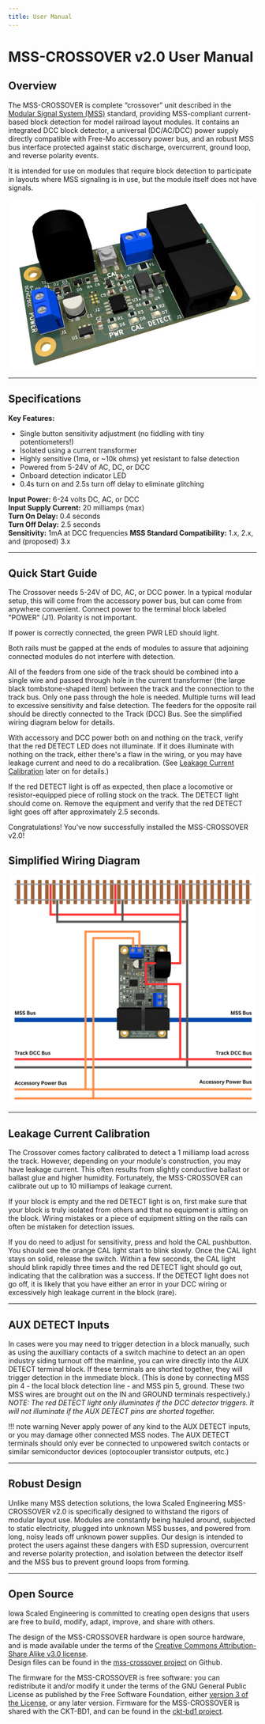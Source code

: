 ```yaml
---
title: User Manual
---
```

# MSS-CROSSOVER v2.0 User Manual

## Overview

The MSS-CROSSOVER is complete “crossover” unit described in the [Modular Signal System (MSS)](https://modularsignalsystem.info/) standard, providing MSS-compliant current-based block detection for model railroad layout modules.  It contains an integrated
DCC block detector, a universal (DC/AC/DCC) power supply directly compatible with Free-Mo accessory power bus, and an 
robust MSS bus interface protected against static discharge, overcurrent, ground loop, and reverse polarity events.

It is intended for use on modules that require block detection to participate in layouts where MSS signaling is in use, but 
the module itself does not have signals.

![](img/mss-crossover.jpg)

---

## Specifications

**Key Features:**

* Single button sensitivity adjustment (no fiddling with tiny potentiometers!)
* Isolated using a current transformer
* Highly sensitive (1ma, or ~10k ohms) yet resistant to false detection
* Powered from 5-24V of AC, DC, or DCC
* Onboard detection indicator LED
* 0.4s turn on and 2.5s turn off delay to eliminate glitching

**Input Power:**  6-24 volts DC, AC, or DCC  
**Input Supply Current:**  20 milliamps (max)  
**Turn On Delay:**  0.4 seconds  
**Turn Off Delay:**  2.5 seconds  
**Sensitivity:**  1mA at DCC frequencies
**MSS Standard Compatibility:** 1.x, 2.x, and (proposed) 3.x

---

## Quick Start Guide

The Crossover needs 5-24V of DC, AC, or DCC power.  In a typical modular setup, this will come from the 
accessory power bus, but can come from anywhere convenient.  Connect power to the terminal block labeled "POWER" (J1). 
Polarity is not important.

If power is correctly connected, the green PWR LED should light.

Both rails must be gapped at the ends of modules to assure that adjoining connected modules do not interfere with detection.

All of the feeders from one side of the track should be combined into a single wire and passed through hole in the current transformer (the large black tombstone-shaped item) between the track and the connection to the track bus.  Only one pass through the hole is needed.  Multiple turns will lead to excessive sensitivity and false detection.  The feeders for the opposite rail should be directly connected to the Track (DCC) Bus.  See the simplified wiring diagram below for details.

With accessory and DCC power both on and nothing on the track, verify that the red DETECT LED does not illuminate.  If it does illuminate with nothing
on the track, either there's a flaw in the wiring, or you may have leakage current and need to do a recalibration.  (See [Leakage Current Calibration](#leakage-current-calibration) later on for details.)

If the red DETECT light is off as expected, then place a locomotive or resistor-equipped piece of rolling stock on the track.  The DETECT light should come on.  Remove the equipment and verify that the red DETECT light goes off after approximately 2.5 seconds.  

Congratulations!  You've now successfully installed the MSS-CROSSOVER v2.0!

## Simplified Wiring Diagram

![Simplified Wiring Diagram for MSS-CROSSOVER](img/mss-crossover-wiring-diagram.png)

---

## Leakage Current Calibration

The Crossover comes factory calibrated to detect a 1 milliamp load across the track.  However, depending on your module's construction, you may have leakage current.  This often results from slightly conductive ballast or ballast glue and higher humidity.  Fortunately, the MSS-CROSSOVER can calibrate out up to 10 milliamps of leakage current.  

If your block is empty and the red DETECT light is on, first make sure that your block is truly isolated from others and that no equipment is sitting on the block. Wiring mistakes or a piece of equipment sitting on the rails can often be mistaken for detection issues.

If you do need to adjust for sensitivity, press and hold the CAL pushbutton. You should see the orange CAL light start to blink slowly. Once the CAL light stays on solid, release the switch. Within a few seconds, the CAL light should blink rapidly three times and the red DETECT light should go out, indicating that the calibration was a success. If the DETECT light does not go off, it is likely that you have either an error in your DCC wiring or excessively high leakage current in the block (rare).

---

## AUX DETECT Inputs

In cases were you may need to trigger detection in a block manually, such as using the auxilliary contacts of a switch machine to detect an an open industry siding turnout off the mainline, you can wire directly into the AUX DETECT terminal block.  If these terminals are shorted together, they will trigger detection in the immediate block.  (This is done by connecting MSS pin 4 - the local block detection line - and MSS pin 5, ground.  These two MSS wires are brought out on the IN and GROUND terminals respectively.)   *NOTE:  The red DETECT light only illuminates if the DCC detector triggers.  It will not illuminate if the AUX DETECT pins are shorted together.*

!!! note warning
    Never apply power of any kind to the AUX DETECT inputs, or you may damage other connected MSS nodes.  The AUX DETECT terminals should only ever be connected to
    unpowered switch contacts or similar semiconductor devices (optocoupler transistor outputs, etc.)

---

## Robust Design

Unlike many MSS detection solutions, the Iowa Scaled Engineering MSS-CROSSOVER v2.0 is specifically designed to withstand the rigors of modular layout use.  Modules are constantly being hauled around, subjected to static electricity, plugged into unknown MSS busses, and powered from long, noisy leads off unknown power supplies.  Our design is intended to protect the users against these dangers with ESD supression, overcurrent and reverse polarity protection, and isolation between the detector itself and the MSS bus to prevent ground loops from forming.

---

## Open Source 

Iowa Scaled Engineering is committed to creating open designs that users are free to build, modify,
adapt, improve, and share with others.  

The design of the MSS-CROSSOVER hardware is open source hardware, and is made available under the
terms of the [Creative Commons Attribution-Share Alike v3.0 license](http://creativecommons.org/licenses/by-sa/3.0/).  
Design files can be found in the [mss-crossover project](https://github.com/IowaScaledEngineering/mss-crossover) on 
Github.

The firmware for the MSS-CROSSOVER is free software: you can redistribute it and/or modify it under the 
terms of the GNU General Public License as published by the Free Software Foundation, either [version 3 of the 
License](https://www.gnu.org/licenses/gpl.html), or any later version. Firmware for the MSS-CROSSOVER is shared with
the CKT-BD1, and can be found in the [ckt-bd1 project](https://github.com/IowaScaledEngineering/ckt-bd1).

